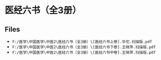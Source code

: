 # 医经六书（全3册）

## Files

- `F:/医学\中国医学\中医2\医经六书（全3册）\[医经六书上卷].华佗.扫描版.pdf`
- `F:/医学\中国医学\中医2\医经六书（全3册）\[医经六书下卷].王晓萍.扫描版.pdf`
- `F:/医学\中国医学\中医2\医经六书（全3册）\[医经六书中卷].王晓萍.扫描版.pdf`
